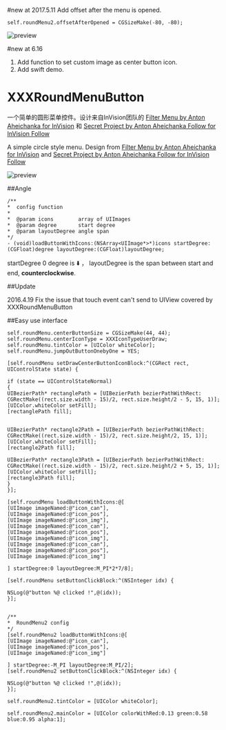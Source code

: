 #new at 2017.5.11
Add offset after the menu is opened.
```objc
self.roundMenu2.offsetAfterOpened = CGSizeMake(-80, -80);
```
![preview](https://raw.githubusercontent.com/zsy78191/XXXRoundMenuButton/master/untitled.gif)

#new at 6.16
1. Add function to set custom image as center button icon.
2. Add swift demo.

# XXXRoundMenuButton
一个简单的圆形菜单控件。设计来自InVision团队的 [Filter Menu by Anton Aheichanka for InVision](https://dribbble.com/shots/1956586-Filter-Menu) 和  [Secret Project by Anton Aheichanka Follow for InVision Follow](https://dribbble.com/shots/1928064-Secret-Project)

A simple circle style menu. Design from [Filter Menu by Anton Aheichanka for InVision](https://dribbble.com/shots/1956586-Filter-Menu)
and [Secret Project by Anton Aheichanka Follow for InVision Follow](https://dribbble.com/shots/1928064-Secret-Project)

![preview](https://raw.githubusercontent.com/zsy78191/XXXRoundMenuButton/master/XXXRoundMenu.gif)

##Angle
 
```objc
/**
*  config function
*
*  @param icons        array of UIImages
*  @param degree       start degree
*  @param layoutDegree angle span
*/
- (void)loadButtonWithIcons:(NSArray<UIImage*>*)icons startDegree:(CGFloat)degree layoutDegree:(CGFloat)layoutDegree;

```

startDegree 0 degree is ⬇️ ， layoutDegree is the span between start and end, **counterclockwise**.

##Update

2016.4.19 Fix the issue that touch event can't send to UIView covered by XXXRoundMenuButton

##Easy use interface

```objc
self.roundMenu.centerButtonSize = CGSizeMake(44, 44);
self.roundMenu.centerIconType = XXXIconTypeUserDraw;
self.roundMenu.tintColor = [UIColor whiteColor];
self.roundMenu.jumpOutButtonOnebyOne = YES;

[self.roundMenu setDrawCenterButtonIconBlock:^(CGRect rect, UIControlState state) {

if (state == UIControlStateNormal)
{
UIBezierPath* rectanglePath = [UIBezierPath bezierPathWithRect: CGRectMake((rect.size.width - 15)/2, rect.size.height/2 - 5, 15, 1)];
[UIColor.whiteColor setFill];
[rectanglePath fill];


UIBezierPath* rectangle2Path = [UIBezierPath bezierPathWithRect: CGRectMake((rect.size.width - 15)/2, rect.size.height/2, 15, 1)];
[UIColor.whiteColor setFill];
[rectangle2Path fill];

UIBezierPath* rectangle3Path = [UIBezierPath bezierPathWithRect: CGRectMake((rect.size.width - 15)/2, rect.size.height/2 + 5, 15, 1)];
[UIColor.whiteColor setFill];
[rectangle3Path fill];
}
}];

[self.roundMenu loadButtonWithIcons:@[
[UIImage imageNamed:@"icon_can"],
[UIImage imageNamed:@"icon_pos"],
[UIImage imageNamed:@"icon_img"],
[UIImage imageNamed:@"icon_can"],
[UIImage imageNamed:@"icon_pos"],
[UIImage imageNamed:@"icon_img"],
[UIImage imageNamed:@"icon_can"],
[UIImage imageNamed:@"icon_pos"],
[UIImage imageNamed:@"icon_img"]

] startDegree:0 layoutDegree:M_PI*2*7/8];

[self.roundMenu setButtonClickBlock:^(NSInteger idx) {

NSLog(@"button %@ clicked !",@(idx));
}];


/**
*  RoundMenu2 config
*/
[self.roundMenu2 loadButtonWithIcons:@[
[UIImage imageNamed:@"icon_can"],
[UIImage imageNamed:@"icon_pos"],
[UIImage imageNamed:@"icon_img"]

] startDegree:-M_PI layoutDegree:M_PI/2];
[self.roundMenu2 setButtonClickBlock:^(NSInteger idx) {

NSLog(@"button %@ clicked !",@(idx));
}];

self.roundMenu2.tintColor = [UIColor whiteColor];

self.roundMenu2.mainColor = [UIColor colorWithRed:0.13 green:0.58 blue:0.95 alpha:1];
```


